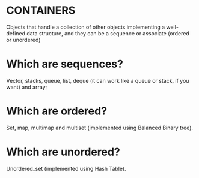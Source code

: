 # CONTAINERS

Objects that handle a collection of other objects implementing a well-defined data structure, and they can be a sequence or associate (ordered or unordered)

# Which are sequences? 
Vector, stacks, queue, list, deque (it can work like a queue or stack, if you want) and array;

# Which are ordered?
Set, map, multimap and multiset (implemented using Balanced Binary tree).

# Which are unordered?
Unordered_set (implemented using Hash Table).

